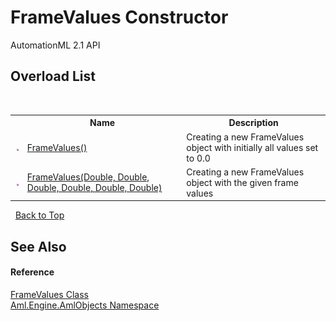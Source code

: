 # FrameValues Constructor 
AutomationML 2.1 API 


## Overload List
&nbsp;<table><tr><th></th><th>Name</th><th>Description</th></tr><tr><td>![Public method](media/pubmethod.gif "Public method")</td><td><a href="M_Aml_Engine_AmlObjects_FrameValues__ctor">FrameValues()</a></td><td>
Creating a new FrameValues object with initially all values set to 0.0</td></tr><tr><td>![Public method](media/pubmethod.gif "Public method")</td><td><a href="M_Aml_Engine_AmlObjects_FrameValues__ctor_1">FrameValues(Double, Double, Double, Double, Double, Double)</a></td><td>
Creating a new FrameValues object with the given frame values</td></tr></table>&nbsp;
<a href="#framevalues-constructor">Back to Top</a>

## See Also


#### Reference
<a href="T_Aml_Engine_AmlObjects_FrameValues">FrameValues Class</a><br /><a href="N_Aml_Engine_AmlObjects">Aml.Engine.AmlObjects Namespace</a><br />